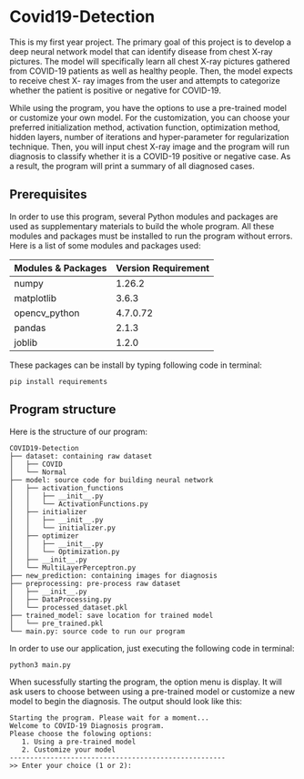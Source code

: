 # Covid19-Detection
This is my first year project. The primary goal of this project is to develop a deep neural network model that can identify disease from chest X-ray pictures. The model will specifically learn all chest X-ray pictures gathered from COVID-19 patients as well as healthy people. Then, the model expects to receive chest X- ray images from the user and attempts to categorize whether the patient is positive or negative for COVID-19.

While using the program, you have the options to use a pre-trained model or customize your own model. For the customization, you can choose your preferred initialization method, activation function, optimization method, hidden layers, number of iterations and hyper-parameter for regularization technique. Then, you will input chest X-ray image and the program will run diagnosis to classify whether it is a COVID-19 positive or negative case. As a result, the program will print a summary of all diagnosed cases.

## Prerequisites

In order to use this program, several Python modules and packages are used as supplementary materials to build the whole program. All these modules and packages must be installed to run the program without errors. Here is a list of some modules and packages used:

| Modules & Packages | Version Requirement |
| -------------------| --------------------|
| numpy              | 1.26.2              |
| matplotlib         | 3.6.3               |
| opencv_python      | 4.7.0.72            |
| pandas             | 2.1.3               |
| joblib             | 1.2.0               |

These packages can be install by typing following code in terminal:

```
pip install requirements
```
## Program structure

Here is the structure of our program:

```
COVID19-Detection
├── dataset: containing raw dataset
│   ├── COVID
│   └── Normal
├── model: source code for building neural network
│   ├── activation_functions
│   │   ├── __init__.py
│   │   └── ActivationFunctions.py
│   ├── initializer
│   │   ├── __init__.py
│   │   └── initializer.py
│   ├── optimizer
│   │   ├── __init__.py
│   │   └── Optimization.py
│   ├── __init__.py
│   └── MultiLayerPerceptron.py
├── new_prediction: containing images for diagnosis
├── preprocessing: pre-process raw dataset
│   ├── __init__.py
│   ├── DataProcessing.py
│   └── processed_dataset.pkl
├── trained_model: save location for trained model
│   └── pre_trained.pkl
└── main.py: source code to run our program
```
In order to use our application, just executing the following code in terminal:

```
python3 main.py
```

When sucessfully starting the program, the option menu is display. It will ask users to choose between using a pre-trained model or customize a new model to begin the diagnosis. The output should look like this:
```
Starting the program. Please wait for a moment...
Welcome to COVID-19 Diagnosis program.            
Please choose the folowing options: 
   1. Using a pre-trained model
   2. Customize your model
-----------------------------------------------------
>> Enter your choice (1 or 2): 
```



